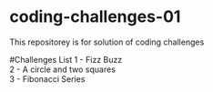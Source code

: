 # coding-challenges-01
This repositorey is for solution of coding challenges

#Challenges List
1 - Fizz Buzz\
2 - A circle and two squares\
3 - Fibonacci Series
